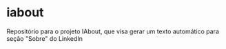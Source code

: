 # iabout
Repositório para o projeto IAbout, que visa gerar um texto automático para seção "Sobre" do LinkedIn
